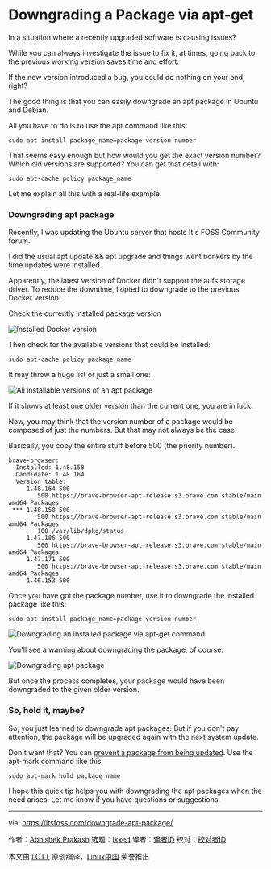 [#]: subject: "Downgrading a Package via apt-get"
[#]: via: "https://itsfoss.com/downgrade-apt-package/"
[#]: author: "Abhishek Prakash https://itsfoss.com/author/abhishek/"
[#]: collector: "lkxed"
[#]: translator: " "
[#]: reviewer: " "
[#]: publisher: " "
[#]: url: " "

Downgrading a Package via apt-get
======

In a situation where a recently upgraded software is causing issues?

While you can always investigate the issue to fix it, at times, going back to the previous working version saves time and effort.

If the new version introduced a bug, you could do nothing on your end, right?

The good thing is that you can easily downgrade an apt package in Ubuntu and Debian.

All you have to do is to use the apt command like this:

```
sudo apt install package_name=package-version-number
```

That seems easy enough but how would you get the exact version number? Which old versions are supported? You can get that detail with:

```
sudo apt-cache policy package_name
```

Let me explain all this with a real-life example.

### Downgrading apt package

Recently, I was updating the Ubuntu server that hosts It's FOSS Community forum.

I did the usual apt update && apt upgrade and things went bonkers by the time updates were installed.

Apparently, the latest version of Docker didn't support the aufs storage driver. To reduce the downtime, I opted to downgrade to the previous Docker version.

Check the currently installed package version

![Installed Docker version][1]

Then check for the available versions that could be installed:

```
sudo apt-cache policy package_name
```

It may throw a huge list or just a small one:

![All installable versions of an apt package][2]

If it shows at least one older version than the current one, you are in luck.

Now, you may think that the version number of a package would be composed of just the numbers. But that may not always be the case.

Basically, you copy the entire stuff before 500 (the priority number).

```
brave-browser:
  Installed: 1.48.158
  Candidate: 1.48.164
  Version table:
     1.48.164 500
        500 https://brave-browser-apt-release.s3.brave.com stable/main amd64 Packages
 *** 1.48.158 500
        500 https://brave-browser-apt-release.s3.brave.com stable/main amd64 Packages
        100 /var/lib/dpkg/status
     1.47.186 500
        500 https://brave-browser-apt-release.s3.brave.com stable/main amd64 Packages
     1.47.171 500
        500 https://brave-browser-apt-release.s3.brave.com stable/main amd64 Packages
     1.46.153 500
```

Once you have got the package number, use it to downgrade the installed package like this:

```
sudo apt install package_name=package-version-number
```

![Downgrading an installed package via apt-get command][3]

You'll see a warning about downgrading the package, of course.

![Downgrading apt package][4]

But once the process completes, your package would have been downgraded to the given older version.

### So, hold it, maybe?

So, you just learned to downgrade apt packages. But if you don't pay attention, the package will be upgraded again with the next system update.

Don't want that? You can [prevent a package from being updated][5]. Use the apt-mark command like this:

```
sudo apt-mark hold package_name
```

I hope this quick tip helps you with downgrading the apt packages when the need arises. Let me know if you have questions or suggestions.

--------------------------------------------------------------------------------

via: https://itsfoss.com/downgrade-apt-package/

作者：[Abhishek Prakash][a]
选题：[lkxed][b]
译者：[译者ID](https://github.com/译者ID)
校对：[校对者ID](https://github.com/校对者ID)

本文由 [LCTT](https://github.com/LCTT/TranslateProject) 原创编译，[Linux中国](https://linux.cn/) 荣誉推出

[a]: https://itsfoss.com/author/abhishek/
[b]: https://github.com/lkxed/
[1]: https://itsfoss.com/content/images/2023/02/installed-docker-version.png
[2]: https://itsfoss.com/content/images/2023/02/available-docker-versions.png
[3]: https://itsfoss.com/content/images/2023/02/downgrading-installed-packages.png
[4]: https://itsfoss.com/content/images/2023/02/downgrading-installed-package.png
[5]: https://itsfoss.com/prevent-package-update-ubuntu/
